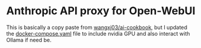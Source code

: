 # Anthropic API proxy for Open-WebUI

This is basically a copy paste from [wangxj03/ai-cookbook](https://github.com/wangxj03/ai-cookbook), but I updated the [docker-compose.yaml](./docker-compose.yaml) file to include nvidia GPU and also interact with Ollama if need be.
